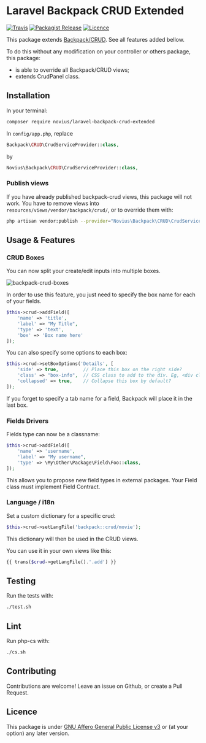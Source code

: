 # Laravel Backpack CRUD Extended
[![Travis](https://img.shields.io/travis/novius/laravel-backpack-crud-extended.svg?maxAge=1800&style=flat-square)](https://travis-ci.org/novius/laravel-backpack-crud-extended)
[![Packagist Release](https://img.shields.io/packagist/v/novius/laravel-backpack-crud-extended.svg?maxAge=1800&style=flat-square)](https://packagist.org/packages/novius/laravel-backpack-crud-extended)
[![Licence](https://img.shields.io/packagist/l/novius/laravel-backpack-crud-extended.svg?maxAge=1800&style=flat-square)](https://github.com/novius/laravel-backpack-crud-extended#licence)

This package extends [Backpack/CRUD](https://github.com/laravel-backpack/crud). See all features added bellow.

To do this without any modification on your controller or others package, this package:
- is able to override all Backpack/CRUD views;
- extends CrudPanel class.


## Installation

In your terminal:

```bash
composer require novius/laravel-backpack-crud-extended
```


In `config/app.php`, replace

```php
Backpack\CRUD\CrudServiceProvider::class,
```

by

```php
Novius\Backpack\CRUD\CrudServiceProvider::class,
```


### Publish views

If you have already published backpack-crud views, this package will not work. 
You have to remove views into `resources/views/vendor/backpack/crud/`, or to override them with:

```sh
php artisan vendor:publish --provider="Novius\Backpack\CRUD\CrudServiceProvider" --force
```


## Usage & Features

### CRUD Boxes

You can now split your create/edit inputs into multiple boxes.

![backpack-crud-boxes](https://user-images.githubusercontent.com/1242207/29535541-7d14ca06-86ba-11e7-8ba6-303b2b99924b.png)

In order to use this feature, you just need to specify the box name for each of your fields.

```php
$this->crud->addField([
    'name' => 'title',
    'label' => "My Title",
    'type' => 'text',
    'box' => 'Box name here'
]);
```

You can also specify some options to each box:

```php
$this->crud->setBoxOptions('Details', [
    'side' => true,         // Place this box on the right side?
    'class' => "box-info",  // CSS class to add to the div. Eg, <div class="box box-info">
    'collapsed' => true,    // Collapse this box by default?
]);
```

If you forget to specify a tab name for a field, Backpack will place it in the last box.


### Fields Drivers

Fields type can now be a classname:

```php
$this->crud->addField([
    'name' => 'username',
    'label' => "My username",
    'type' => \My\Other\Package\Field\Foo::class,
]);
```

This allows you to propose new field types in external packages.
Your Field class must implement Field Contract.


### Language / i18n

Set a custom dictionary for a specific crud:

```php
$this->crud->setLangFile('backpack::crud/movie');
```

This dictionary will then be used in the CRUD views.

You can use it in your own views like this:

```php
{{ trans($crud->getLangFile().'.add') }}
```


## Testing

Run the tests with:

```bash
./test.sh
```


## Lint

Run php-cs with:

```bash
./cs.sh
```

## Contributing

Contributions are welcome!
Leave an issue on Github, or create a Pull Request.


## Licence

This package is under [GNU Affero General Public License v3](http://www.gnu.org/licenses/agpl-3.0.html) or (at your option) any later version.
